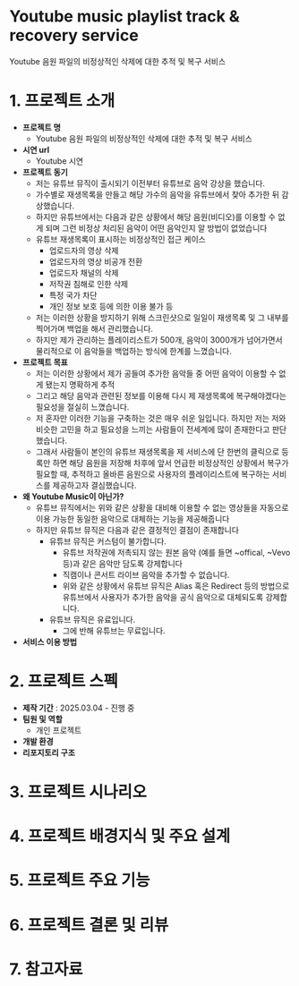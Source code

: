 # Youtube music playlist track & recovery service
Youtube 음원 파일의 비정상적인 삭제에 대한 추적 및 복구 서비스

# 1. 프로젝트 소개
- **프로젝트 명**
  - Youtube 음원 파일의 비정상적인 삭제에 대한 추적 및 복구 서비스
- **시연 url**
  - Youtube 시연
- **프로젝트 동기**
  - 저는 유튜브 뮤직이 출시되기 이전부터 유튜브로 음악 강상을 했습니다. 
  - 가수별로 재생목록을 만들고 해당 가수의 음악을 유튜브에서 찾아 추가한 뒤 감상했습니다.
  - 하지만 유튜브에서는 다음과 같은 상황에서 해당 음원(비디오)를 이용할 수 없게 되며 그런 비정상 처리된 음악이 어떤 음악인지 알 방법이 없었습니다
  - 유튜브 재생목록이 표시하는 비정상적인 접근 케이스
    - 업로드자의 영상 삭제
    - 업로드자의 영상 비공개 전환
    - 업로드자 채널의 삭제
    - 저작권 침해로 인한 삭제
    - 특정 국가 차단
    - 개인 정보 보호 등에 의한 이용 불가 등
  - 저는 이러한 상황을 방지하기 위해 스크린샷으로 일일이 재생목록 및 그 내부를 찍어가며 백업을 해서 관리했습니다.
  - 하지만 제가 관리하는 플레이리스트가 500개, 음악이 3000개가 넘어가면서 물리적으로 이 음악들을 백업하는 방식에 한계를 느꼈습니다.
- **프로젝트 목표**
  - 저는 이러한 상황에서 제가 공들여 추가한 음악들 중 어떤 음악이 이용할 수 없게 됐는지 명확하게 추적
  - 그리고 해당 음악과 관련된 정보를 이용해 다시 제 재생목록에 복구해야겠다는 필요성을 절실히 느꼈습니다.
  - 저 혼자만 이러한 기능을 구축하는 것은 매우 쉬운 일입니다. 하지만 저는 저와 비슷한 고민을 하고 필요성을 느끼는 사람들이 전세계에 많이 존재한다고 판단 했습니다.
  - 그래서 사람들이 본인의 유튜브 재생목록을 제 서비스에 단 한번의 클릭으로 등록만 하면 해당 음원을 저장해 차후에 앞서 언급한 비정상적인 상황에서 복구가 필요할 때, 추적하고 올바른 음원으로 사용자의 플레이리스트에 복구하는 서비스를 제공하고자 결심했습니다.
- **왜 Youtube Music이 아닌가?**
  - 유튜브 뮤직에서는 위와 같은 상황을 대비해 이용할 수 없는 영상들을 자동으로 이용 가능한 동일한 음악으로 대체하는 기능을 제공해줍니다
  - 하지만 유튜브 뮤직은 다음과 같은 결정적인 결점이 존재합니다
    - 유튜브 뮤직은 커스텀이 불가합니다.
      - 유튜브 저작권에 저촉되지 않는 원본 음악 (예를 들면 ~offical, ~Vevo 등)과 같은 음악만 담도록 강제합니다
      - 직캠이나 콘서트 라이브 음악을 추가할 수 없습니다.
      - 위와 같은 상황에서 유튜브 뮤직은 Alias 혹은 Redirect 등의 방법으로 유튜브에서 사용자가 추가한 음악을 공식 음악으로 대체되도록 강제합니다.
    - 유튜브 뮤직은 유료입니다.
      - 그에 반해 유튜브는 무료입니다.
- **서비스 이용 방법**

# 2. 프로젝트 스펙
- **제작 기간** : 2025.03.04 - 진행 중
- **팀원 및 역할**
  - 개인 프로젝트
- **개발 환경**
- **리포지토리 구조**

# 3. 프로젝트 시나리오

# 4. 프로젝트 배경지식 및 주요 설계

# 5. 프로젝트 주요 기능

# 6. 프로젝트 결론 및 리뷰

# 7. 참고자료